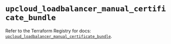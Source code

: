 # `upcloud_loadbalancer_manual_certificate_bundle`

Refer to the Terraform Registry for docs: [`upcloud_loadbalancer_manual_certificate_bundle`](https://registry.terraform.io/providers/upcloudltd/upcloud/5.20.4/docs/resources/loadbalancer_manual_certificate_bundle).

